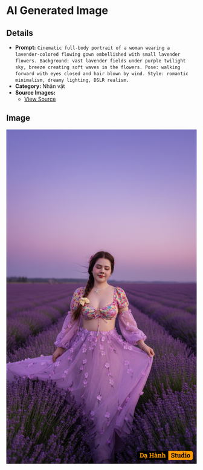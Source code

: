 # AI Generated Image

## Details
- **Prompt:** `Cinematic full-body portrait of a woman wearing a lavender-colored flowing gown embellished with small lavender flowers.
Background: vast lavender fields under purple twilight sky, breeze creating soft waves in the flowers.
Pose: walking forward with eyes closed and hair blown by wind.
Style: romantic minimalism, dreamy lighting, DSLR realism.`
- **Category:** Nhân vật
- **Source Images:**
  - [View Source](https://raw.githubusercontent.com/lenzcomvth/ImageLibrary/main/Female.png)

## Image
![AI Generated Image](./image-2025-10-12T10-15-41-397Z-dfzf2.png)